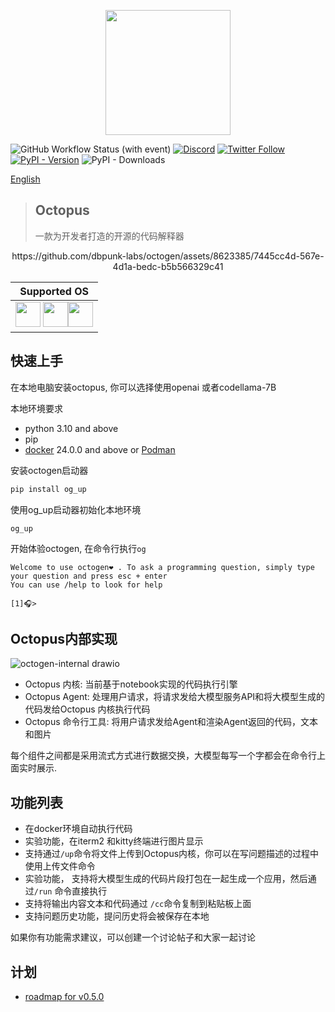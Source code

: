 <p align="center">
<img  width="200px" src="https://github.com/dbpunk-labs/octogen/assets/8623385/86af130f-7d0d-4cfb-9410-fc338426938e" align="center"/>

![GitHub Workflow Status (with event)](https://img.shields.io/github/actions/workflow/status/dbpunk-labs/octogen/ci.yaml)
[![Discord](https://badgen.net/badge/icon/discord?icon=discord&label)](https://discord.gg/UjSHsjaz66)
[![Twitter Follow](https://img.shields.io/twitter/follow/OCopilot7817?style=flat-square)](https://twitter.com/OCopilot7817)
[![PyPI - Version](https://img.shields.io/pypi/v/og_chat)](https://pypi.org/project/og-chat/)
![PyPI - Downloads](https://img.shields.io/pypi/dm/og_chat?logo=pypi)

[English](./README.md)
> ## Octopus
> 一款为开发者打造的开源的代码解释器

<p align="center">
https://github.com/dbpunk-labs/octogen/assets/8623385/7445cc4d-567e-4d1a-bedc-b5b566329c41

|Supported OS|
|----|
|<img  width="40px" src="https://github.com/dbpunk-labs/octogen/assets/8623385/31b907e9-3a6f-4e9e-b0c0-f01d1e758a21"/> <img  width="40px" src="https://github.com/dbpunk-labs/octogen/assets/8623385/565d5f93-baac-4a77-ab1c-7d845e2fdb6d"/><img  width="40px" src="https://github.com/dbpunk-labs/octogen/assets/8623385/acb7f919-ef09-446e-b1bc-0b50bc28de5a"/>|


## 快速上手

在本地电脑安装octopus, 你可以选择使用openai 或者codellama-7B

本地环境要求
* python 3.10 and above
* pip
* [docker](https://www.docker.com/products/docker-desktop/) 24.0.0 and above or [Podman](https://podman.io/)


安装octogen启动器

```bash
pip install og_up
```

使用og_up启动器初始化本地环境
```
og_up
```

开始体验octogen, 在命令行执行`og`

```
Welcome to use octogen❤️ . To ask a programming question, simply type your question and press esc + enter
You can use /help to look for help

[1]🎧>
```

## Octopus内部实现

![octogen-internal drawio](https://github.com/dbpunk-labs/octogen/assets/8623385/95dd6f84-6de8-476a-9c66-9ab591ed9b0e)

* Octopus 内核: 当前基于notebook实现的代码执行引擎
* Octopus Agent: 处理用户请求，将请求发给大模型服务API和将大模型生成的代码发给Octopus 内核执行代码
* Octopus 命令行工具: 将用户请求发给Agent和渲染Agent返回的代码，文本和图片

每个组件之间都是采用流式方式进行数据交换，大模型每写一个字都会在命令行上面实时展示.

## 功能列表

* 在docker环境自动执行代码
* 实验功能，在iterm2 和kitty终端进行图片显示
* 支持通过`/up`命令将文件上传到Octopus内核，你可以在写问题描述的过程中使用上传文件命令
* 实验功能， 支持将大模型生成的代码片段打包在一起生成一个应用，然后通过`/run` 命令直接执行
* 支持将输出内容文本和代码通过 `/cc`命令复制到粘贴板上面
* 支持问题历史功能，提问历史将会被保存在本地

如果你有功能需求建议，可以创建一个讨论帖子和大家一起讨论

## 计划

* [roadmap for v0.5.0](https://github.com/dbpunk-labs/octogen/issues/64)


